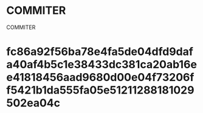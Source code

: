 # COMMITER
COMMITER






# fc86a92f56ba78e4fa5de04dfd9dafa40af4b5c1e38433dc381ca20ab16ee41818456aad9680d00e04f73206ff5421b1da555fa05e51211288181029502ea04c
